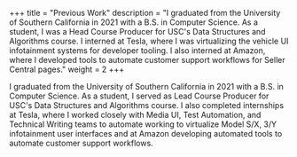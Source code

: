 +++
title = "Previous Work"
description = "I graduated from the University of Southern California in 2021 with a B.S. in Computer Science. As a student, I was a Head Course Producer for USC's Data Structures and Algorithms course. I interned at Tesla, where I was virtualizing the vehicle UI infotainment systems for developer tooling. I also interned at Amazon, where I developed tools to automate customer support workflows for Seller Central pages."
weight = 2 
+++

I graduated from the University of Southern California in 2021 with a B.S. in Computer Science. As a student, I served as Lead Course Producer for USC's Data Structures and Algorithms course. I also completed internships at Tesla, where I worked closely with Media UI, Test Automation, and Technical Writing teams to automate working to virtualize Model S/X, 3/Y infotainment user interfaces and at Amazon developing automated tools to automate customer support workflows.
